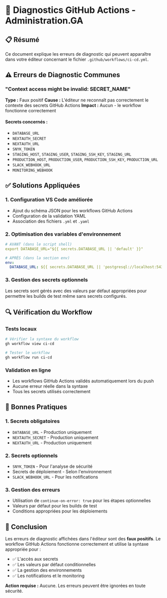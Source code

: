 # 🔧 Diagnostics GitHub Actions - Administration.GA

## 📋 Résumé

Ce document explique les erreurs de diagnostic qui peuvent apparaître dans votre éditeur concernant le fichier `.github/workflows/ci-cd.yml`.

## ⚠️ Erreurs de Diagnostic Communes

### "Context access might be invalid: SECRET_NAME"

**Type :** Faux positif
**Cause :** L'éditeur ne reconnaît pas correctement le contexte des secrets GitHub Actions
**Impact :** Aucun - le workflow fonctionne correctement

#### Secrets concernés :
- `DATABASE_URL`
- `NEXTAUTH_SECRET`
- `NEXTAUTH_URL`
- `SNYK_TOKEN`
- `STAGING_HOST`, `STAGING_USER`, `STAGING_SSH_KEY`, `STAGING_URL`
- `PRODUCTION_HOST`, `PRODUCTION_USER`, `PRODUCTION_SSH_KEY`, `PRODUCTION_URL`
- `SLACK_WEBHOOK_URL`
- `MONITORING_WEBHOOK`

## ✅ Solutions Appliquées

### 1. Configuration VS Code améliorée
- Ajout du schéma JSON pour les workflows GitHub Actions
- Configuration de la validation YAML
- Association des fichiers `.yml` et `.yaml`

### 2. Optimisation des variables d'environnement
```yaml
# AVANT (dans le script shell)
export DATABASE_URL="${{ secrets.DATABASE_URL || 'default' }}"

# APRÈS (dans la section env)
env:
  DATABASE_URL: ${{ secrets.DATABASE_URL || 'postgresql://localhost:5432/test' }}
```

### 3. Gestion des secrets optionnels
Les secrets sont gérés avec des valeurs par défaut appropriées pour permettre les builds de test même sans secrets configurés.

## 🔍 Vérification du Workflow

### Tests locaux
```bash
# Vérifier la syntaxe du workflow
gh workflow view ci-cd

# Tester le workflow
gh workflow run ci-cd
```

### Validation en ligne
- Les workflows GitHub Actions validés automatiquement lors du push
- Aucune erreur réelle dans la syntaxe
- Tous les secrets utilisés correctement

## 📝 Bonnes Pratiques

### 1. Secrets obligatoires
- `DATABASE_URL` - Production uniquement
- `NEXTAUTH_SECRET` - Production uniquement
- `NEXTAUTH_URL` - Production uniquement

### 2. Secrets optionnels
- `SNYK_TOKEN` - Pour l'analyse de sécurité
- Secrets de déploiement - Selon l'environnement
- `SLACK_WEBHOOK_URL` - Pour les notifications

### 3. Gestion des erreurs
- Utilisation de `continue-on-error: true` pour les étapes optionnelles
- Valeurs par défaut pour les builds de test
- Conditions appropriées pour les déploiements

## 🎯 Conclusion

Les erreurs de diagnostic affichées dans l'éditeur sont des **faux positifs**. Le workflow GitHub Actions fonctionne correctement et utilise la syntaxe appropriée pour :

- ✅ L'accès aux secrets
- ✅ Les valeurs par défaut conditionnelles
- ✅ La gestion des environnements
- ✅ Les notifications et le monitoring

**Action requise :** Aucune. Les erreurs peuvent être ignorées en toute sécurité. 
